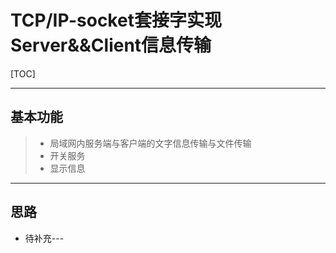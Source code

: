 # TCP/IP-socket套接字实现Server&&Client信息传输 

[TOC]

------

## 基本功能

> + 局域网内服务端与客户端的文字信息传输与文件传输
> + 开关服务
> + 显示信息



------

## 思路

+ 待补充---